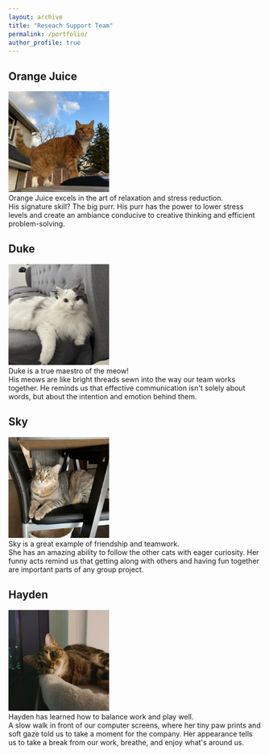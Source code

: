 ```yaml
---
layout: archive
title: "Reseach Support Team"
permalink: /portfolio/
author_profile: true
---
```



## Orange Juice 
<img src='/images/Image_mian.jpg'
  width="200" 
  height="200" > <br>
Orange Juice excels in the art of relaxation and stress reduction. <br>
His signature skill? The big purr. His purr has the power to lower stress levels and create an ambiance conducive to creative thinking and efficient problem-solving.

## Duke 
<img src='/images/Image_dudud.jpg'
    width="200" 
  height="200" ><br>
Duke is a true maestro of the meow! <br>
His meows are like bright threads sewn into the way our team works together. He reminds us that effective communication isn't solely about words, but about the intention and emotion behind them.

## Sky
<img src='/images/Image_hui.jpg'
    width="200" 
  height="200" ><br>
Sky is a great example of friendship and teamwork. <br>
She has an amazing ability to follow the other cats with eager curiosity. Her funny acts remind us that getting along with others and having fun together are important parts of any group project.

## Hayden
<img src='/images/Image_ruan.jpg'
    width="200" 
  height="200" ><br>
Hayden has learned how to balance work and play well. <br>
A slow walk in front of our computer screens, where her tiny paw prints and soft gaze told us to take a moment for the company. Her appearance tells us to take a break from our work, breathe, and enjoy what's around us.
